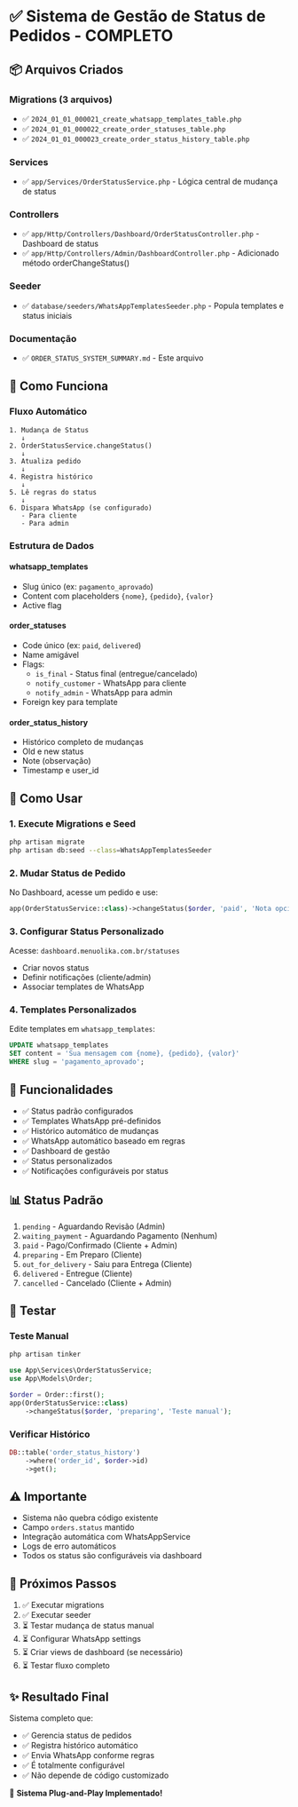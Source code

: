 # ✅ Sistema de Gestão de Status de Pedidos - COMPLETO

## 📦 Arquivos Criados

### Migrations (3 arquivos)
- ✅ `2024_01_01_000021_create_whatsapp_templates_table.php`
- ✅ `2024_01_01_000022_create_order_statuses_table.php`
- ✅ `2024_01_01_000023_create_order_status_history_table.php`

### Services
- ✅ `app/Services/OrderStatusService.php` - Lógica central de mudança de status

### Controllers
- ✅ `app/Http/Controllers/Dashboard/OrderStatusController.php` - Dashboard de status
- ✅ `app/Http/Controllers/Admin/DashboardController.php` - Adicionado método orderChangeStatus()

### Seeder
- ✅ `database/seeders/WhatsAppTemplatesSeeder.php` - Popula templates e status iniciais

### Documentação
- ✅ `ORDER_STATUS_SYSTEM_SUMMARY.md` - Este arquivo

## 🔄 Como Funciona

### Fluxo Automático

```
1. Mudança de Status
   ↓
2. OrderStatusService.changeStatus()
   ↓
3. Atualiza pedido
   ↓
4. Registra histórico
   ↓
5. Lê regras do status
   ↓
6. Dispara WhatsApp (se configurado)
   - Para cliente
   - Para admin
```

### Estrutura de Dados

#### whatsapp_templates
- Slug único (ex: `pagamento_aprovado`)
- Content com placeholders `{nome}`, `{pedido}`, `{valor}`
- Active flag

#### order_statuses
- Code único (ex: `paid`, `delivered`)
- Name amigável
- Flags:
  - `is_final` - Status final (entregue/cancelado)
  - `notify_customer` - WhatsApp para cliente
  - `notify_admin` - WhatsApp para admin
- Foreign key para template

#### order_status_history
- Histórico completo de mudanças
- Old e new status
- Note (observação)
- Timestamp e user_id

## 🚀 Como Usar

### 1. Execute Migrations e Seed

```bash
php artisan migrate
php artisan db:seed --class=WhatsAppTemplatesSeeder
```

### 2. Mudar Status de Pedido

No Dashboard, acesse um pedido e use:

```php
app(OrderStatusService::class)->changeStatus($order, 'paid', 'Nota opcional');
```

### 3. Configurar Status Personalizado

Acesse: `dashboard.menuolika.com.br/statuses`

- Criar novos status
- Definir notificações (cliente/admin)
- Associar templates de WhatsApp

### 4. Templates Personalizados

Edite templates em `whatsapp_templates`:

```sql
UPDATE whatsapp_templates 
SET content = 'Sua mensagem com {nome}, {pedido}, {valor}'
WHERE slug = 'pagamento_aprovado';
```

## 🎯 Funcionalidades

- ✅ Status padrão configurados
- ✅ Templates WhatsApp pré-definidos
- ✅ Histórico automático de mudanças
- ✅ WhatsApp automático baseado em regras
- ✅ Dashboard de gestão
- ✅ Status personalizados
- ✅ Notificações configuráveis por status

## 📊 Status Padrão

1. `pending` - Aguardando Revisão (Admin)
2. `waiting_payment` - Aguardando Pagamento (Nenhum)
3. `paid` - Pago/Confirmado (Cliente + Admin)
4. `preparing` - Em Preparo (Cliente)
5. `out_for_delivery` - Saiu para Entrega (Cliente)
6. `delivered` - Entregue (Cliente)
7. `cancelled` - Cancelado (Cliente + Admin)

## 🧪 Testar

### Teste Manual

```bash
php artisan tinker
```

```php
use App\Services\OrderStatusService;
use App\Models\Order;

$order = Order::first();
app(OrderStatusService::class)
    ->changeStatus($order, 'preparing', 'Teste manual');
```

### Verificar Histórico

```php
DB::table('order_status_history')
    ->where('order_id', $order->id)
    ->get();
```

## ⚠️ Importante

- Sistema não quebra código existente
- Campo `orders.status` mantido
- Integração automática com WhatsAppService
- Logs de erro automáticos
- Todos os status são configuráveis via dashboard

## 📝 Próximos Passos

1. ✅ Executar migrations
2. ✅ Executar seeder
3. ⏳ Testar mudança de status manual
4. ⏳ Configurar WhatsApp settings
5. ⏳ Criar views de dashboard (se necessário)
6. ⏳ Testar fluxo completo

## ✨ Resultado Final

Sistema completo que:
- ✅ Gerencia status de pedidos
- ✅ Registra histórico automático
- ✅ Envia WhatsApp conforme regras
- ✅ É totalmente configurável
- ✅ Não depende de código customizado

🚀 **Sistema Plug-and-Play Implementado!**

